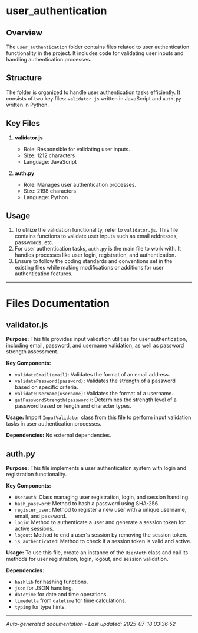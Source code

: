 # user_authentication

## Overview
The `user_authentication` folder contains files related to user authentication functionality in the project. It includes code for validating user inputs and handling authentication processes.

## Structure
The folder is organized to handle user authentication tasks efficiently. It consists of two key files: `validator.js` written in JavaScript and `auth.py` written in Python.

## Key Files
1. **validator.js**
   - Role: Responsible for validating user inputs.
   - Size: 1212 characters
   - Language: JavaScript

2. **auth.py**
   - Role: Manages user authentication processes.
   - Size: 2198 characters
   - Language: Python

## Usage
1. To utilize the validation functionality, refer to `validator.js`. This file contains functions to validate user inputs such as email addresses, passwords, etc.
2. For user authentication tasks, `auth.py` is the main file to work with. It handles processes like user login, registration, and authentication.
3. Ensure to follow the coding standards and conventions set in the existing files while making modifications or additions for user authentication features.

---

# Files Documentation

## validator.js

**Purpose:** This file provides input validation utilities for user authentication, including email, password, and username validation, as well as password strength assessment.

**Key Components:**
- `validateEmail(email)`: Validates the format of an email address.
- `validatePassword(password)`: Validates the strength of a password based on specific criteria.
- `validateUsername(username)`: Validates the format of a username.
- `getPasswordStrength(password)`: Determines the strength level of a password based on length and character types.

**Usage:** Import `InputValidator` class from this file to perform input validation tasks in user authentication processes.

**Dependencies:** No external dependencies.

## auth.py

**Purpose:** This file implements a user authentication system with login and registration functionality.

**Key Components:**
- `UserAuth`: Class managing user registration, login, and session handling.
- `hash_password`: Method to hash a password using SHA-256.
- `register_user`: Method to register a new user with a unique username, email, and password.
- `login`: Method to authenticate a user and generate a session token for active sessions.
- `logout`: Method to end a user's session by removing the session token.
- `is_authenticated`: Method to check if a session token is valid and active.

**Usage:** To use this file, create an instance of the `UserAuth` class and call its methods for user registration, login, logout, and session validation.

**Dependencies:** 
- `hashlib` for hashing functions.
- `json` for JSON handling.
- `datetime` for date and time operations.
- `timedelta` from `datetime` for time calculations.
- `typing` for type hints.

---
*Auto-generated documentation - Last updated: 2025-07-18 03:36:52*
